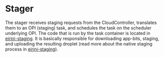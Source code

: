 # Stager

The stager receives staging requests from the CloudController, translates them to an OPI (staging) task, and schedules the task on the scheduler underlying OPI. The code that is run by the task container is located in [eirini-staging](https://github.com/cloudfoundry-incubator/eirini-staging). It is basically responsible for downloading app-bits, staging, and uploading the resulting droplet (read more about the native staging process in [eirini-staging](https://github.com/cloudfoundry-incubator/eirini-staging)).
